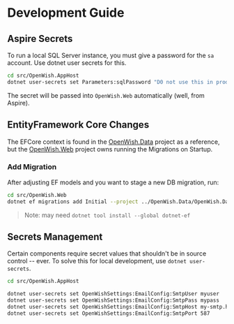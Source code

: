 # Development Guide

## Aspire Secrets

To run a local SQL Server instance, you must give a password for the `sa` account. Use dotnet user secrets for this.

```bash
cd src/OpenWish.AppHost
dotnet user-secrets set Parameters:sqlPassword "D0 not use this in prod!"
```

The secret will be passed into `OpenWish.Web` automatically (well, from Aspire).

## EntityFramework Core Changes

The EFCore context is found in the [OpenWish.Data](./src/OpenWish.Data) project as a reference, but the [OpenWish.Web](./src/OpenWish.Web) project owns running the Migrations on Startup. 

### Add Migration

After adjusting EF models and you want to stage a new DB migration, run:

```bash
cd src/OpenWish.Web
dotnet ef migrations add Initial --project ../OpenWish.Data/OpenWish.Data.csproj
```

> Note: may need `dotnet tool install --global dotnet-ef`

## Secrets Management

Certain components require secret values that shouldn't be in source control -- ever. To solve this for local development, use `dotnet user-secrets`. 

```bash
cd src/OpenWish.AppHost

dotnet user-secrets set OpenWishSettings:EmailConfig:SmtpUser myuser
dotnet user-secrets set OpenWishSettings:EmailConfig:SmtpPass mypass
dotnet user-secrets set OpenWishSettings:EmailConfig:SmtpHost my-smtp.host.com
dotnet user-secrets set OpenWishSettings:EmailConfig:SmtpPort 587
```
